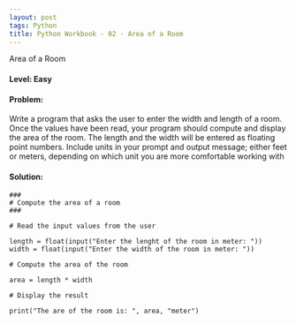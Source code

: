 ```yaml
---
layout: post
tags: Python
title: Python Workbook - 02 - Area of a Room
---
```


Area of a Room

#### Level: Easy

#### Problem: 

Write a program that asks the user to enter the width and length of a room. Once the values have been read, your program should compute and display the area of the
room. The length and the width will be entered as floating point numbers. Include units in your prompt and output message; either feet or meters, depending on which
unit you are more comfortable working with

#### Solution:

```
###
# Compute the area of a room
###

# Read the input values from the user

length = float(input("Enter the lenght of the room in meter: "))
width = float(input("Enter the width of the room in meter: "))

# Compute the area of the room

area = length * width

# Display the result

print("The are of the room is: ", area, "meter")
```
